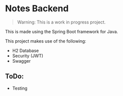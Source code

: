 # Notes Backend

> Warning: This is a work in progress project.

This is made using the Spring Boot framework for Java.

This project makes use of the following:

- H2 Database
- Security (JWT)
- Swagger

## ToDo:

- Testing